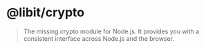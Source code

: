 # @libit/crypto

> The missing crypto module for Node.js. It provides you with a consistent interface across Node.js and the browser.
